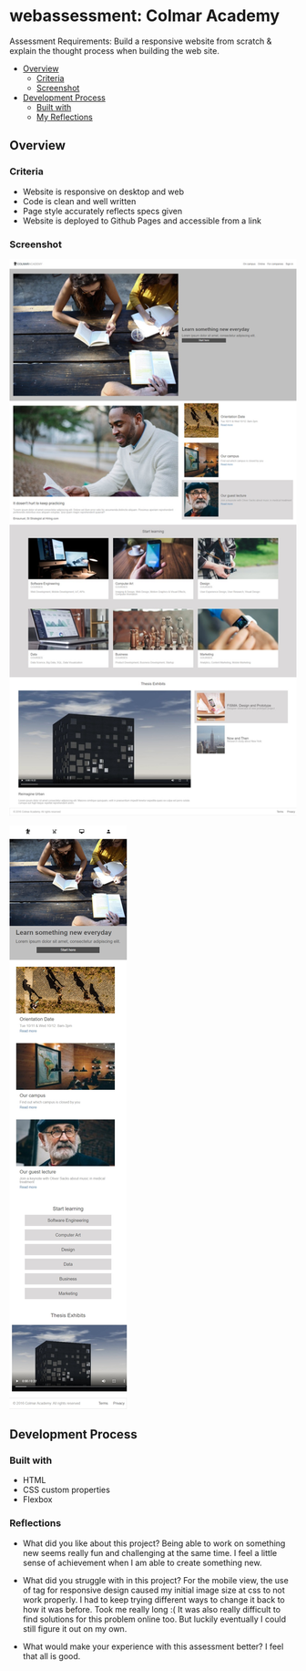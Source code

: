 # webassessment: Colmar Academy

Assessment Requirements: 
Build a responsive website from scratch & explain the thought process when building the web site.

- [Overview](#overview)
  - [Criteria](#criteria)
  - [Screenshot](#screenshot)
- [Development Process](#development)
  - [Built with](#built-with)
  - [My Reflections](#Reflections)

## Overview

### Criteria
- Website is responsive on desktop and web
- Code is clean and well written
- Page style accurately reflects specs given
- Website is deployed to Github Pages and accessible from a link

### Screenshot

![desktop version](./desktop.jpg)

![mobile version](./mobile.jpg)

## Development Process

### Built with

- HTML
- CSS custom properties
- Flexbox

### Reflections

- What did you like about this project?
Being able to work on something new seems really fun and challenging at the same time. I feel a little sense of achievement when I am able to create something new.

- What did you struggle with in this project?
For the mobile view, the use of <picture> tag for responsive design caused my initial image size at css to not work properly. I had to keep trying different ways to change it back to how it was before. Took me really long :( It was also really difficult to find solutions for this problem online too. But luckily eventually I could still figure it out on my own. 

- What would make your experience with this assessment better?
I feel that all is good.